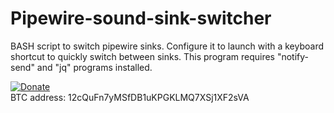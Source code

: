 # Pipewire-sound-sink-switcher
BASH script to switch pipewire sinks. Configure it to launch with a keyboard shortcut to quickly switch between sinks. This program requires "notify-send" and "jq" programs installed.



[![Donate](https://www.paypalobjects.com/es_ES/ES/i/btn/btn_donateCC_LG.gif)](https://www.paypal.com/cgi-bin/webscr?cmd=_s-xclick&hosted_button_id=ER2LTNM5LZDTY)  
BTC address: 12cQuFn7yMSfDB1uKPGKLMQ7XSj1XF2sVA
